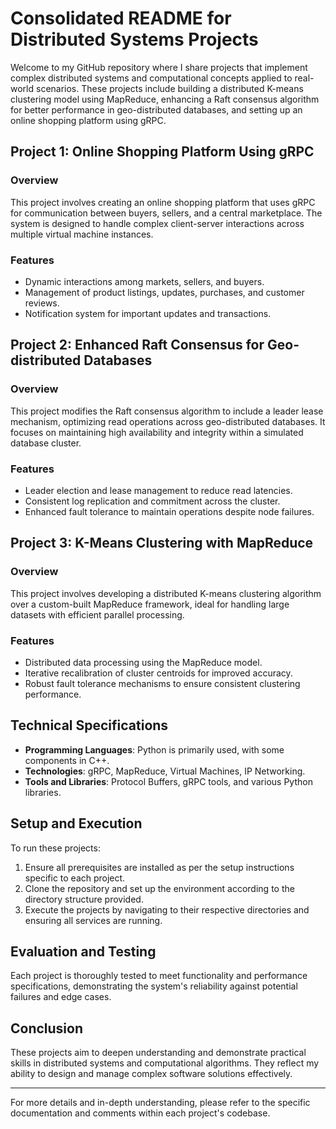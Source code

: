 # Consolidated README for Distributed Systems Projects

Welcome to my GitHub repository where I share projects that implement complex distributed systems and computational concepts applied to real-world scenarios. These projects include building a distributed K-means clustering model using MapReduce, enhancing a Raft consensus algorithm for better performance in geo-distributed databases, and setting up an online shopping platform using gRPC.

## Project 1: Online Shopping Platform Using gRPC

### Overview
This project involves creating an online shopping platform that uses gRPC for communication between buyers, sellers, and a central marketplace. The system is designed to handle complex client-server interactions across multiple virtual machine instances.

### Features
- Dynamic interactions among markets, sellers, and buyers.
- Management of product listings, updates, purchases, and customer reviews.
- Notification system for important updates and transactions.

## Project 2: Enhanced Raft Consensus for Geo-distributed Databases

### Overview
This project modifies the Raft consensus algorithm to include a leader lease mechanism, optimizing read operations across geo-distributed databases. It focuses on maintaining high availability and integrity within a simulated database cluster.

### Features
- Leader election and lease management to reduce read latencies.
- Consistent log replication and commitment across the cluster.
- Enhanced fault tolerance to maintain operations despite node failures.

## Project 3: K-Means Clustering with MapReduce

### Overview
This project involves developing a distributed K-means clustering algorithm over a custom-built MapReduce framework, ideal for handling large datasets with efficient parallel processing.

### Features
- Distributed data processing using the MapReduce model.
- Iterative recalibration of cluster centroids for improved accuracy.
- Robust fault tolerance mechanisms to ensure consistent clustering performance.

## Technical Specifications

- **Programming Languages**: Python is primarily used, with some components in C++.
- **Technologies**: gRPC, MapReduce, Virtual Machines, IP Networking.
- **Tools and Libraries**: Protocol Buffers, gRPC tools, and various Python libraries.

## Setup and Execution

To run these projects:

1. Ensure all prerequisites are installed as per the setup instructions specific to each project.
2. Clone the repository and set up the environment according to the directory structure provided.
3. Execute the projects by navigating to their respective directories and ensuring all services are running.

## Evaluation and Testing

Each project is thoroughly tested to meet functionality and performance specifications, demonstrating the system's reliability against potential failures and edge cases.

## Conclusion

These projects aim to deepen understanding and demonstrate practical skills in distributed systems and computational algorithms. They reflect my ability to design and manage complex software solutions effectively.

---

For more details and in-depth understanding, please refer to the specific documentation and comments within each project's codebase.
